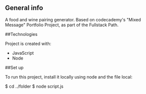## General info
A food and wine pairing generator. Based on codecademy's "Mixed Message" Portfolio Project, as part of the Fullstack Path.

##Technologies

Project is created with:

- JavaScript
- Node

##Set up

To run this project, install it locally using node and the file local:

$ cd ../folder
$ node script.js
